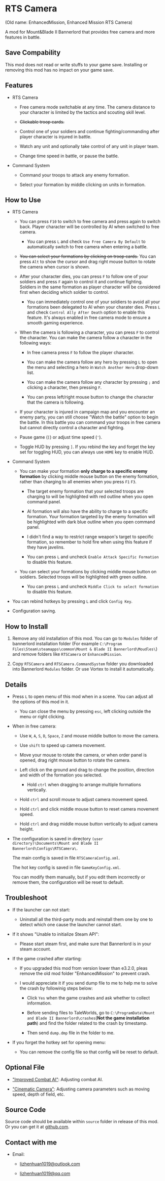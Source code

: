 # RTS Camera
(Old name: EnhancedMission, Enhanced Mission RTS Camera)

A mod for Mount&Blade II Bannerlord that provides free camera and more features in battle.

## Save Compability
This mod does not read or write stuffs to your game save. Installing or removing this mod has no impact on your game save.

## Features

- RTS Camera

  - Free camera mode switchable at any time. The camera distance to your character is limited by the tactics and scouting skill level.

  - ~~Clickable troop cards.~~

  - Control one of your soldiers and continue fighting/commanding after player character is injured in battle.

  - Watch any unit and optionally take control of any unit in player team.

  - Change time speed in battle, or pause the battle.

- Command System

  - Command your troops to attack any enemy formation.

  - Select your formation by middle clicking on units in formation.

## How to Use

- RTS Camera
  - You can press `F10` to switch to free camera and press again to switch back. Player character will be controlled by AI when switched to free camera.

    - You can press `L` and check `Use Free Camera By Default` to automatically switch to free camera when entering a battle.
  
  - ~~You can select your formations by clicking on troop cards.~~ You can press `Alt` to show the cursor and drag right mouse button to rotate the camera when cursor is shown.
  
  - After your character dies, you can press `F` to follow one of your soldiers and press `F` again to control it and continue fighting. Soldiers in the same formation as player character will be considered first when deciding which soldier to control.

    - You can immediately control one of your soldiers to avoid all your formations been delegated to AI when your charater dies. Press `L` and check `Control Ally After Death` option to enable this feature. It's always enabled in free camera mode to ensure a smooth gaming experience.

  - When the camera is following a character, you can press `F` to control the character. You can make the camera follow a character in the following ways:

    - In free camera press `F` to follow the player character.

    - You can make the camera follow any hero by pressing `L` to open the menu and selecting a hero in `Watch Another Hero` drop-down list.

    - You can make the camera follow any character by pressing `;` and clicking a character, then pressing `F`.

    - You can press left/right mouse button to change the character that the camera is following.

  - If your character is injured in campaign map and you encounter an enemy party, you can still choose "Watch the battle" option to begin the battle. In this battle you can command your troops in free camera but cannot directly control a character and fighting.

  - Pause game (`[`) or adjust time speed (`'`).

  - Toggle HUD by pressing `]`. If you rebind the key and forget the key set for toggling HUD, you can always use `HOME` key to enable HUD.

- Command System

  - You can make your formation **only charge to a specific enemy formation** by clicking middle mouse button on the enemy formation, rather than charging to all enemies when you press `F1` `F3`.

    - The target enemy formation that your selected troops are charging to will be highlighted with red outline when you open command panel.

    - AI formation will also have the ability to charge to a specific formation. Your formation targeted by the enemy formation will be highlighted with dark blue outline when you open command panel.

    - I didn't find a way to restrict range weapon's target to specific formation, so remember to hold fire when using this feature if they have javelins.

    - You can press `L` and uncheck `Enable Attack Specific Formation` to disable this feature.

  - You can select your formations by clicking middle mouse button on soldiers. Selected troops will be highlighted with green outline.

    - You can press `L` and uncheck `Middle Click to select formation` to disable this feature.

- You can rebind hotkeys by pressing `L` and click `Config Key`.

- Configuration saving.

## How to Install
1. Remove any old installation of this mod. You can go to `Modules` folder of bannerlord installation folder (For example `C:\Program Files\Steam\steamapps\common\Mount & Blade II Bannerlord\Moudles\`) and remove folders like `RTSCamera` or `EnhancedMission`.

2. Copy `RTSCamera` and `RTSCamera.CommandSystem` folder you downloaded into Bannerlord `Modules` folder. Or use Vortex to install it automatically.

## Details

- Press `L` to open menu of this mod when in a scene. You can adjust all the options of this mod in it.

  - You can close the menu by pressing `esc`, left clicking outside the menu or right clicking.

- When in free camera:

  - Use `W`, `A`, `S`, `D`, `Space`, `Z` and mouse middle button to move the camera.

  - Use `shift` to speed up camera movement.

  - Move your mouse to rotate the camera, or when order panel is opened, drag right mouse button to rotate the camera.

  - Left click on the ground and drag to change the position, direction and width of the formation you selected.

    - Hold `ctrl` when dragging to arrange multiple formations vertically.

  - Hold `ctrl` and scroll mouse to adjust camera movement speed.

  - Hold `ctrl` and click middle mouse button to reset camera movement speed.

  - Hold `ctrl` and drag middle mouse button vertically to adjust camera height.
   
- The configuration is saved in directory `(user directory)\Documents\Mount and Blade II Bannerlord\Configs\RTSCamera\`.

  The main config is saved in file `RTSCameraConfig.xml`.

  The hot key config is saved in file `GameKeyConfig.xml`.

  You can modify them manually, but if you edit them incorrectly or remove them, the configuration will be reset to default.

## Troubleshoot
- If the launcher can not start:

  - Uninstall all the third-party mods and reinstall them one by one to detect which one cause the launcher cannot start.

- If it shows "Unable to initialize Steam API":

  - Please start steam first, and make sure that Bannerlord is in your steam account.

- If the game crashed after starting:

  - If you upgraded this mod from version lower than e3.2.0, pleas remove the old mod folder "EnhancedMission" to prevent crash.
  
  - I would appreciate it if you send dump file to me to help me to solve the crash by followinig steps below:

    - Click `Yes` when the game crashes and ask whether to collect information.

    - Before sending files to TaleWorlds, go to `C:\ProgramData\Mount and Blade II Bannerlord\crashes`(**Not the game installation path**) and find the folder related to the crash by timestamp.

    - Then send `dump.dmp` file in the folder to me.

- If you forget the hotkey set for opening menu:

  - You can remove the config file so that config will be reset to default.

## Optional File
- ["Improved Combat AI"](https://www.nexusmods.com/mountandblade2bannerlord/mods/449/): Adjusting combat AI.

- ["Cinematic Camera"](https://www.nexusmods.com/mountandblade2bannerlord/mods/1627): Adjusting camera parameters such as moving speed, depth of field, etc.

## Source Code

Source code should be available within `source` folder in release of this mod. Or you can get it at [github.com](https://github.com/lzh-mb-mod/RTSCamera).

## Contact with me
- Email:

  - lizhenhuan1019@outlook.com

  - lizhenhuan1019@qq.com
